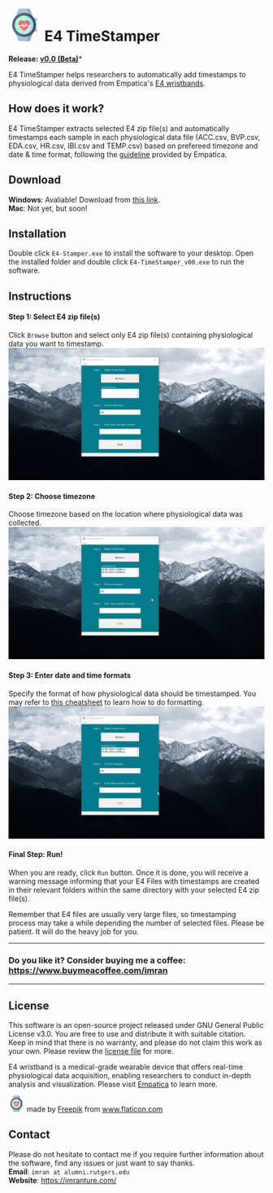 <h1><img src='https://github.com/imranture/E4-TimeStamper/blob/master/logo.png'> E4 TimeStamper</h1>

**Release: [v0.0 (Beta)](https://github.com/imranture/E4-TimeStamper/releases/tag/v0.0-beta)***

E4 TimeStamper helps researchers to automatically add timestamps to physiological data derived from Empatica's [E4 wristbands](https://www.empatica.com/research/e4/).

## How does it work? 
E4 TimeStamper extracts selected E4 zip file(s) and automatically timestamps each sample in each physiological data file (ACC.csv, BVP.csv, EDA.csv, HR.csv, IBI.csv and TEMP.csv) based on prefereed timezone and date & time format, following the [guideline](https://support.empatica.com/hc/en-us/articles/201608896-Data-export-and-formatting-from-E4-connect-) provided by Empatica.

## Download
**Windows**: Avaliable! Download from [this link](https://github.com/imranture/E4-TimeStamper/raw/master/setup/E4-TimeStamper.exe).\
**Mac**: Not yet, but soon!

## Installation
Double click `E4-Stamper.exe` to install the software to your desktop. Open the installed folder and double click `E4-TimeStamper_v00.exe` to run the software.

## Instructions
#### Step 1:  Select E4 zip file(s)
Click `Browse` button and select only E4 zip file(s) containing physiological data you want to timestamp.
<img src="https://github.com/imranture/E4-TimeStamper/blob/master/instructions/select_e4_zip_files.gif"/>

#### Step 2:  Choose timezone
Choose timezone based on the location where physiological data was collected.
<img src="https://github.com/imranture/E4-TimeStamper/blob/master/instructions/choose_timezone.gif"/>

#### Step 3:  Enter date and time formats
Specify the format of how physiological data should be timestamped. You may refer to [this cheatsheet](https://devhints.io/datetime) to learn how to do formatting.
<img src="https://github.com/imranture/E4-TimeStamper/blob/master/instructions/enter_date_and_time_formats.gif"/>

#### Final Step: Run!
When you are ready, click `Run` button. Once it is done, you will receive a warning message informing that your E4 Files with timestamps are created in their relevant folders within the same directory with your selected E4 zip file(s).

Remember that E4 files are usually very large files, so timestamping process may take a while depending the number of selected files. Please be patient. It will do the heavy job for you.

---
### Do you like it? Consider buying me a coffee: https://www.buymeacoffee.com/imran
---

## License
This software is an open-source project released under GNU General Public License v3.0. You are free to use and distribute it with suitable citation. Keep in mind that there is no warranty, and please do not claim this work as your own. Please review the [license file](https://github.com/imranture/E4-TimeStamper/blob/master/LICENSE) for more.

E4 wristband is a medical-grade wearable device that offers real-time physiological data acquisition, enabling researchers to conduct in-depth analysis and visualization. Please visit [Empatica](https://www.empatica.com) to learn more.

<img src='https://github.com/imranture/E4-TimeStamper/blob/master/logo.png' height="32" width="32"> made by <a href="https://www.flaticon.com/authors/freepik" title="Freepik">Freepik</a> from <a href="https://www.flaticon.com/" title="Flaticon">www.flaticon.com</a>

## Contact
Please do not hesitate to contact me if you require further information about the software, find any issues or just want to say thanks.\
**Email**: `imran at alumni.rutgers.edu`\
**Website**: https://imranture.com/
